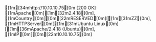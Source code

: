[1m[34mhttp://10.10.10.75[0m [200 OK] [1mApache[0m[[1m[32m2.4.18[0m], [1mCountry[0m[[0m[22mRESERVED[0m][[1m[31mZZ[0m], [1mHTTPServer[0m[[1m[31mUbuntu Linux[0m][[1m[36mApache/2.4.18 (Ubuntu)[0m], [1mIP[0m[[0m[22m10.10.10.75[0m]
